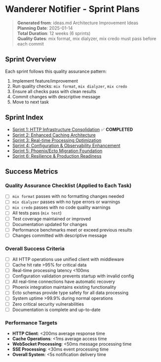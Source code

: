 # Wanderer Notifier - Sprint Plans

> **Generated from**: ideas.md Architecture Improvement Ideas  
> **Planning Date**: 2025-01-14  
> **Total Duration**: 12 weeks (6 sprints)  
> **Quality Gates**: mix format, mix dialyzer, mix credo must pass before each commit

## Sprint Overview

Each sprint follows this quality assurance pattern:

1. Implement feature/improvement
2. Run quality checks: `mix format`, `mix dialyzer`, `mix credo`
3. Ensure all checks pass with clean results
4. Commit changes with descriptive message
5. Move to next task

## Sprint Index

- [Sprint 1: HTTP Infrastructure Consolidation](sprint_01.md) ✅ **COMPLETED**
- [Sprint 2: Enhanced Caching Architecture](sprint_02.md) 
- [Sprint 3: Real-time Processing Optimization](sprint_03.md)
- [Sprint 4: Configuration & Observability Enhancement](sprint_04.md)
- [Sprint 5: Phoenix/Ecto Migration Foundation](sprint_05.md)
- [Sprint 6: Resilience & Production Readiness](sprint_06.md)

## Success Metrics

### Quality Assurance Checklist (Applied to Each Task)

- [ ] `mix format` passes with no formatting changes needed
- [ ] `mix dialyzer` passes with no type errors or warnings
- [ ] `mix credo` passes with no code quality warnings
- [ ] All tests pass (`mix test`)
- [ ] Test coverage maintained or improved
- [ ] Documentation updated for changes
- [ ] Performance benchmarks meet or exceed previous results
- [ ] Changes committed with descriptive message

### Overall Success Criteria

- [ ] All HTTP operations use unified client with middleware
- [ ] Cache hit rate >95% for critical data
- [ ] Real-time processing latency <100ms
- [ ] Configuration validation prevents startup with invalid config
- [ ] All real-time connections have automatic recovery
- [ ] Phoenix integration maintains existing functionality
- [ ] Ecto schemas provide type safety for all data processing
- [ ] System uptime >99.9% during normal operations
- [ ] Zero critical security vulnerabilities
- [ ] Documentation is complete and up-to-date

### Performance Targets

- **HTTP Client**: <200ms average response time
- **Cache Operations**: <1ms average access time
- **WebSocket Processing**: <50ms message processing time
- **SSE Processing**: <30ms event processing time
- **Overall System**: <5s notification delivery time